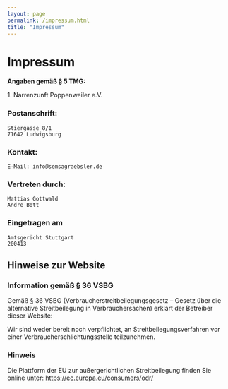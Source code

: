 ```yaml
---
layout: page
permalink: /impressum.html
title: "Impressum"
---
```


# Impressum
**Angaben gemäß § 5 TMG:**

1\. Narrenzunft Poppenweiler e.V.

### Postanschrift:
```
Stiergasse 8/1
71642 Ludwigsburg
```
### Kontakt:
```
E-Mail: info@semsagraebsler.de
```
### Vertreten durch:
```
Mattias Gottwald
Andre Bott
```

### Eingetragen am
```
Amtsgericht Stuttgart
200413
```

## Hinweise zur Website

###  Information gemäß § 36 VSBG
Gemäß § 36 VSBG (Verbraucherstreitbeilegungsgesetz – Gesetz über die alternative Streitbeilegung in Verbrauchersachen) erklärt der Betreiber dieser Website:

Wir sind weder bereit noch verpflichtet, an Streitbeilegungsverfahren vor einer Verbraucherschlichtungsstelle teilzunehmen.

### Hinweis
Die Plattform der EU zur außergerichtlichen Streitbeilegung finden Sie online unter: https://ec.europa.eu/consumers/odr/
